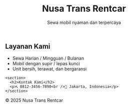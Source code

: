 <!DOCTYPE html>
<html lang="id">
<head>
  <meta charset="UTF-8" />
  <meta name="viewport" content="width=device-width, initial-scale=1.0" />
  <title>Nusa Trans Rentcar</title>
  <link rel="stylesheet" href="style.css" />
</head>
<body>
  <header>
    <h1>Nusa Trans Rentcar</h1>
    <p>Sewa mobil nyaman dan terpercaya</p>
  </header>

  <main>
    <section>
      <h2>Layanan Kami</h2>
      <ul>
        <li>Sewa Harian / Mingguan / Bulanan</li>
        <li>Mobil dengan supir / lepas kunci</li>
        <li>Unit bersih, terawat, dan bergaransi</li>
      </ul>
    </section>

    <section>
      <h2>Kontak Kami</h2>
      <p>📞 0812-3456-7890<br />📍 Jakarta, Indonesia</p>
    </section>
  </main>

  <footer>
    <p>© 2025 Nusa Trans Rentcar</p>
  </footer>
</body>
</html>
